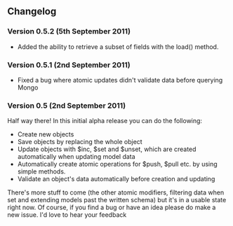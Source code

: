Changelog
---------

### Version 0.5.2 (5th September 2011)

* Added the ability to retrieve a subset of fields with the load() method.

### Version 0.5.1 (2nd September 2011)

* Fixed a bug where atomic updates didn't validate data before querying Mongo

### Version 0.5 (2nd September 2011)

Half way there! In this initial alpha release you can do the following:

* Create new objects
* Save objects by replacing the whole object
* Update objects with $inc, $set and $unset, which are created automatically when updating model data
* Automatically create atomic operations for $push, $pull etc. by using simple methods.
* Validate an object's data automatically before creation and updating

There's more stuff to come (the other atomic modifiers, filtering data when set and extending models past the written schema) but it's in a usable state right now. Of course, if you find a bug or have an idea please do make a new issue. I'd love to hear your feedback
